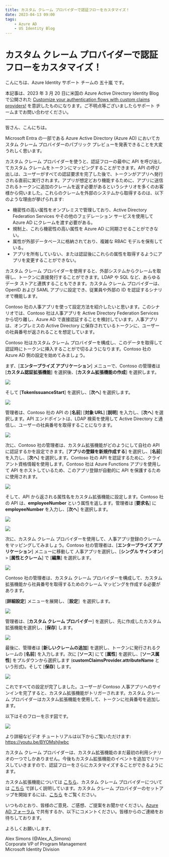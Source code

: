 ```yaml
---
title: カスタム クレーム プロバイダーで認証フローをカスタマイズ！
date: 2023-04-13 09:00
tags:
    - Azure AD
    - US Identity Blog
---
```


# カスタム クレーム プロバイダーで認証フローをカスタマイズ！

こんにちは、Azure Identity サポート チームの 五十嵐 です。

本記事は、2023 年 3 月 20 日に米国の Azure Active Directory Identity Blog で公開された [Customize your authentication flows with custom claims providers!](https://techcommunity.microsoft.com/t5/microsoft-entra-azure-ad-blog/customize-your-authentication-flows-with-custom-claims-providers/ba-p/2464388) を意訳したものになります。ご不明点等ございましたらサポート チームまでお問い合わせください。

---

皆さん、こんにちは。

Microsoft Entra の一部である Azure Active Directory (Azure AD) においてカスタム クレーム プロバイダーのパブリック プレビューを発表できることを大変うれしく思います。

カスタム クレーム プロバイダーを使うと、認証フローの最中に API を呼び出してカスタム クレームをトークンにマッピングすることができます。API の呼び出しは、ユーザーがすべての認証要求を完了した後で、トークンがアプリへ発行される直前に実行されます。アプリが想定どおり機能するために、アプリに送信されるトークンに追加のクレームを返す必要があるというシナリオを多くのお客様から伺いました。これらのクレームを外部のシステムから取得するのは、以下のような理由が挙げられます:

- 機密性の高い属性をオンプレミスで管理しており、Active Directory Federation Services やその他のフェデレーション サービスを使用して Azure AD にクレームを渡す必要がある。
- 規制上、これら機密性の高い属性を Azure AD に同期させることができない。
- 属性が外部データベースに格納されており、複雑な RBAC モデルを保有している。
- アプリを所有していない、または認証後にこれらの属性を取得するようにアプリを変更することができない。

カスタム クレーム プロバイダーを使用すると、外部システムからクレームを取得し、トークンに直接発行することができます。LDAP や SQL など、あらゆるデータ ストアと連携することもできます。カスタム クレーム プロバイダーは、OpenID および SAML アプリに設定でき、従業員や外部の ID を認証するシナリオで機能します。

Contoso 社の人事アプリを使って設定方法を紹介したいと思います。このシナリオでは、Contoso 社は人事アプリを Active Directory Federation Services から切り離し、Azure AD で直接認証することを検討しています。人事アプリは、オンプレミスの Active Directory に保存されているトークンに、ユーザーの社員番号が返されることを想定しています。 

Contoso 社はカスタム クレーム プロバイダーを構成し、このデータを取得して認証時にトークンに挿入することがで切るようになります。Contoso 社の Azure AD 側の設定を始めてみましょう。 

まず、[**エンタープライズ アプリケーション**] メニューで、Contoso の管理者は [**カスタム認証拡張機能**] を選択後、[**カスタム拡張機能の作成**] を選択します。

![](./customize-your-authentication-flows-with-custom-claims-providers/customize-your-authentication-flows-with-custom-claims-providers1.png)

そして [**TokenIssuanceStart**] を選択し、[**次へ**] を選択します。 

![](./customize-your-authentication-flows-with-custom-claims-providers/customize-your-authentication-flows-with-custom-claims-providers2.png)

管理者は、Contoso 社の API の [**名前**] [**対象 URL**] [**説明**] を入力し、[**次へ**] を選択します。API エンドポイントは、LDAP 検索を使用して Active Directory と通信し、ユーザーの社員番号を取得することになります。

![](./customize-your-authentication-flows-with-custom-claims-providers/customize-your-authentication-flows-with-custom-claims-providers3.png)

次に、Contoso 社の管理者は、カスタム拡張機能がどのようにして自社の API に認証するかを設定できます。[**アプリの登録を新規作成する**] を選択し、[**名前**] を入力し、[**次へ**] を選択します。Contoso 社の API を認証するために、クライアント資格情報を使用します。Contoso 社は Azure Functions アプリを使用して API をホストしているため、このアプリ登録が自動的に API を保護するために使用されます。

![](./customize-your-authentication-flows-with-custom-claims-providers/customize-your-authentication-flows-with-custom-claims-providers4.png)

そして、API から返される属性名をカスタム拡張機能に設定します。Contoso 社の API は、**employeeNumber** という属性を返します。管理者は [**要求名**] に **employeeNumber** を入力し、[**次へ**] を選択します。

![](./customize-your-authentication-flows-with-custom-claims-providers/customize-your-authentication-flows-with-custom-claims-providers5.png)

![](./customize-your-authentication-flows-with-custom-claims-providers/customize-your-authentication-flows-with-custom-claims-providers6.png)

次に、カスタム クレーム プロバイダーを使用して、人事アプリ登録のクレームをマッピングしてみましょう。Contoso 社の管理者は、[**エンタープライズ アプリケーション**] メニューに移動して 人事アプリを選択し、[**シングル サインオン**] > [**属性とクレーム**] で [**編集**] を選択します。

![](./customize-your-authentication-flows-with-custom-claims-providers/customize-your-authentication-flows-with-custom-claims-providers7.png)

Contoso 社の管理者は、カスタム クレーム プロバイダーを構成して、カスタム拡張機能から社員番号を取得するためのクレーム マッピングを作成する必要があります。
 
[**詳細設定**] メニューを展開し、［**設定**］を選択します。

![](./customize-your-authentication-flows-with-custom-claims-providers/customize-your-authentication-flows-with-custom-claims-providers8.png)

管理者は、[**カスタム クレーム プロバイダー**] を選択し、先に作成したカスタム拡張機能を選択し、[**保存**] します。

![](./customize-your-authentication-flows-with-custom-claims-providers/customize-your-authentication-flows-with-custom-claims-providers9.png)

最後に、管理者は [**新しいクレームの追加**] を選択し、トークンに発行されるクレームの [**名前**] を入力します。次に [**ソース**] にて [**属性**] を選択し、[**ソース属性**] をプルダウンから選択します (**customClaimsProvider.attributeName** という形式)。そして [**保存**] します。

![](./customize-your-authentication-flows-with-custom-claims-providers/customize-your-authentication-flows-with-custom-claims-providers10.png)

これですべての設定が完了しました。ユーザーが Contoso 人事アプリへのサインインを完了すると、カスタム拡張機能がトリガーされます。カスタム クレーム プロバイダーはカスタム拡張機能を使用して、トークンに社員番号を追加します。
 
以下はそのフローを示す図です。

![](./customize-your-authentication-flows-with-custom-claims-providers/customize-your-authentication-flows-with-custom-claims-providers11.png)

より詳細なビデオ チュートリアルは以下からご覧いただけます: https://youtu.be/BYOMshjlwbc

カスタム クレーム プロバイダーは、カスタム拡張機能のまだ最初の利用シナリオの一つでしかありません。今後もカスタム拡張機能のイベントを追加でリリースしていきますので、認証フローをさらにカスタマイズすることができるようにます。

カスタム拡張機能については [こちら](https://learn.microsoft.com/ja-jp/azure/active-directory/develop/custom-extension-overview)、カスタム クレーム プロバイダーについては [こちら](https://learn.microsoft.com/ja-jp/azure/active-directory/develop/custom-claims-provider-overview) で詳しく説明しています。カスタム クレーム プロバイダーのセットアップを開始するには、[こちら](https://learn.microsoft.com/ja-jp/azure/active-directory/develop/custom-extension-get-started?tabs=azure-portal) をご覧ください。

いつものとおり、皆様のご意見、ご感想、ご提案をお聞かせください。[Azure AD フォーラム](https://feedback.azure.com/d365community/forum/22920db1-ad25-ec11-b6e6-000d3a4f0789) で共有するか、以下にコメントください。皆様からのご連絡をお待ちしております。

よろしくお願いします、 

Alex Simons (@Alex_A_Simons)  
Corporate VP of Program Management  
Microsoft Identity Division
